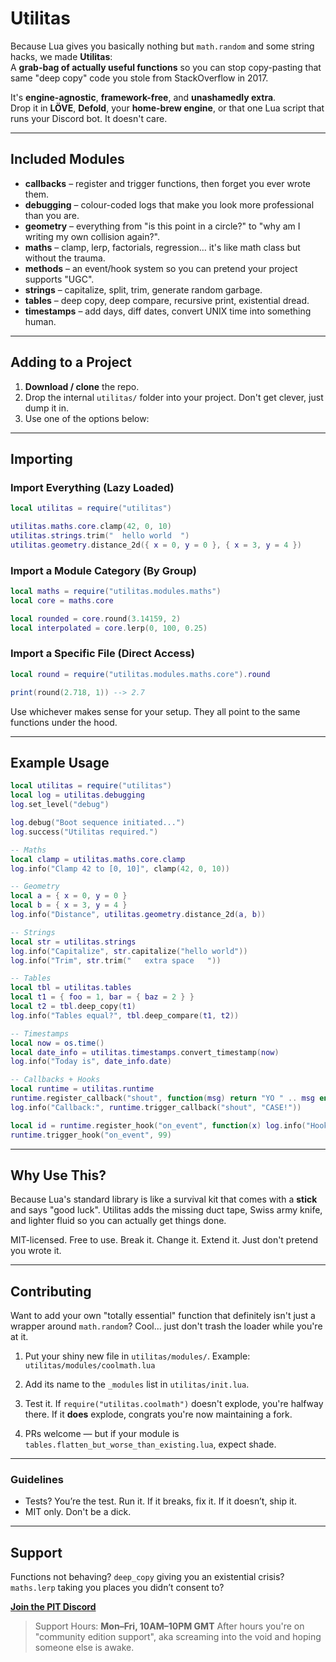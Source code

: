 # Utilitas

Because Lua gives you basically nothing but `math.random` and some string hacks, we made **Utilitas**:  
A **grab-bag of actually useful functions** so you can stop copy-pasting that same "deep copy" code you stole from StackOverflow in 2017.

It's **engine-agnostic**, **framework-free**, and **unashamedly extra**.  
Drop it in **LÖVE**, **Defold**, your **home-brew engine**, or that one Lua script that runs your Discord bot. It doesn't care.

---

## Included Modules

* **callbacks** – register and trigger functions, then forget you ever wrote them.
* **debugging** – colour-coded logs that make you look more professional than you are.
* **geometry** – everything from "is this point in a circle?" to "why am I writing my own collision again?".
* **maths** – clamp, lerp, factorials, regression… it's like math class but without the trauma.
* **methods** – an event/hook system so you can pretend your project supports "UGC".
* **strings** – capitalize, split, trim, generate random garbage.
* **tables** – deep copy, deep compare, recursive print, existential dread.
* **timestamps** – add days, diff dates, convert UNIX time into something human.

---

## Adding to a Project

1. **Download / clone** the repo.
2. Drop the internal `utilitas/` folder into your project. Don't get clever, just dump it in.
3. Use one of the options below:

---

## Importing

### Import Everything (Lazy Loaded)
```lua
local utilitas = require("utilitas")

utilitas.maths.core.clamp(42, 0, 10)
utilitas.strings.trim("  hello world  ")
utilitas.geometry.distance_2d({ x = 0, y = 0 }, { x = 3, y = 4 })
````

### Import a Module Category (By Group)

```lua
local maths = require("utilitas.modules.maths")
local core = maths.core

local rounded = core.round(3.14159, 2)
local interpolated = core.lerp(0, 100, 0.25)
```

### Import a Specific File (Direct Access)

```lua
local round = require("utilitas.modules.maths.core").round

print(round(2.718, 1)) --> 2.7
```

Use whichever makes sense for your setup. They all point to the same functions under the hood.

---

## Example Usage

```lua
local utilitas = require("utilitas")
local log = utilitas.debugging
log.set_level("debug")

log.debug("Boot sequence initiated...")
log.success("Utilitas required.")

-- Maths
local clamp = utilitas.maths.core.clamp
log.info("Clamp 42 to [0, 10]", clamp(42, 0, 10))

-- Geometry
local a = { x = 0, y = 0 }
local b = { x = 3, y = 4 }
log.info("Distance", utilitas.geometry.distance_2d(a, b))

-- Strings
local str = utilitas.strings
log.info("Capitalize", str.capitalize("hello world"))
log.info("Trim", str.trim("   extra space   "))

-- Tables
local tbl = utilitas.tables
local t1 = { foo = 1, bar = { baz = 2 } }
local t2 = tbl.deep_copy(t1)
log.info("Tables equal?", tbl.deep_compare(t1, t2))

-- Timestamps
local now = os.time()
local date_info = utilitas.timestamps.convert_timestamp(now)
log.info("Today is", date_info.date)

-- Callbacks + Hooks
local runtime = utilitas.runtime
runtime.register_callback("shout", function(msg) return "YO " .. msg end)
log.info("Callback:", runtime.trigger_callback("shout", "CASE!"))

local id = runtime.register_hook("on_event", function(x) log.info("Hook triggered:", x) end)
runtime.trigger_hook("on_event", 99)
```

---

## Why Use This?

Because Lua's standard library is like a survival kit that comes with a **stick** and says "good luck".
Utilitas adds the missing duct tape, Swiss army knife, and lighter fluid so you can actually get things done.

MIT-licensed. Free to use.
Break it. Change it. Extend it.
Just don't pretend you wrote it.

---

## Contributing

Want to add your own "totally essential" function that definitely isn't just a wrapper around `math.random`?
Cool... just don't trash the loader while you're at it.

1. Put your shiny new file in `utilitas/modules/`.
   Example: `utilitas/modules/coolmath.lua`

2. Add its name to the `_modules` list in `utilitas/init.lua`.

3. Test it.
   If `require("utilitas.coolmath")` doesn't explode, you're halfway there.
   If it **does** explode, congrats you're now maintaining a fork.

4. PRs welcome — but if your module is `tables.flatten_but_worse_than_existing.lua`, expect shade.

---

### Guidelines

* Tests? You’re the test. Run it. If it breaks, fix it. If it doesn’t, ship it.
* MIT only. Don't be a dick.

---

## Support

Functions not behaving?
`deep_copy` giving you an existential crisis?
`maths.lerp` taking you places you didn’t consent to?

**[Join the PIT Discord](https://discord.gg/MUckUyS5Kq)**

> Support Hours: **Mon–Fri, 10AM–10PM GMT**
> After hours you're on "community edition support", aka screaming into the void and hoping someone else is awake.